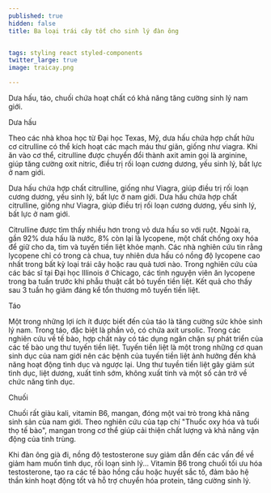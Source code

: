 ```yaml
---
published: true
hidden: false
title: Ba loại trái cây tốt cho sinh lý đàn ông


tags: styling react styled-components
twitter_large: true
image: traicay.png

---
```


Dưa hấu, táo, chuối chứa hoạt chất có khả năng tăng cường sinh lý nam giới.

Dưa hấu

Theo các nhà khoa học từ Đại học Texas, Mỹ, dưa hấu chứa hợp chất hữu cơ citrulline có thể kích hoạt các mạch máu thư giãn, giống như viagra. Khi ăn vào cơ thể, citrulline được chuyển đổi thành axit amin gọi là arginine, giúp tăng cường oxit nitric, điều trị rối loạn cương dương, yếu sinh lý, bất lực ở nam giới. 

Dưa hấu chứa hợp chất citrulline, giống như Viagra, giúp điều trị rối loạn cương dương, yếu sinh lý, bất lực ở nam giới. 
Dưa hấu chứa hợp chất citrulline, giống như Viagra, giúp điều trị rối loạn cương dương, yếu sinh lý, bất lực ở nam giới. 

Citrulline được tìm thấy nhiều hơn trong vỏ dưa hấu so với ruột. Ngoài ra, gần 92% dưa hấu là nước, 8% còn lại là lycopene, một chất chống oxy hóa để giữ cho da, tim và tuyến tiền liệt khỏe mạnh. Các nhà nghiên cứu tin rằng lycopene chỉ có trong cà chua, tuy nhiên dưa hấu có nồng độ lycopene cao nhất trong bất kỳ loại trái cây hoặc rau quả tươi nào. Trong nghiên cứu của các bác sĩ tại Đại học Illinois ở Chicago, các tình nguyện viên ăn lycopene trong ba tuần trước khi phẫu thuật cắt bỏ tuyến tiền liệt. Kết quả cho thấy sau 3 tuần họ giảm đáng kể tổn thương mô tuyến tiền liệt.

Táo

Một trong những lợi ích ít được biết đến của táo là tăng cường sức khỏe sinh lý nam. Trong táo, đặc biệt là phần vỏ, có chứa axit ursolic. Trong các nghiên cứu về tế bào, hợp chất này có tác dụng ngăn chặn sự phát triển của các tế bào ung thư tuyến tiền liệt. Tuyến tiền liệt là một trong những cơ quan sinh dục của nam giới nên các bệnh của tuyến tiền liệt ảnh hưởng đến khả năng hoạt động tình dục và ngược lại. Ung thư tuyền tiền liệt gây giảm sút tình dục, liệt dương, xuất tinh sớm, không xuất tinh và một số cản trở về chức năng tình dục.

Chuối

Chuối rất giàu kali, vitamin B6, mangan, đóng một vai trò trong khả năng sinh sản của nam giới. Theo nghiên cứu của tạp chí "Thuốc oxy hóa và tuổi thọ tế bào", mangan trong cơ thể giúp cải thiện chất lượng và khả năng vận động của tinh trùng. 

Khi đàn ông già đi, nồng độ testosterone suy giảm dẫn đến các vấn đề về giảm ham muốn tình dục, rối loạn sinh lý... Vitamin B6 trong chuối tối ưu hóa testosterone, tạo ra các tế bào hồng cầu hoặc huyết sắc tố, đảm bảo hệ thần kinh hoạt động tốt và hỗ trợ chuyển hóa protein, tăng cường sinh lý.